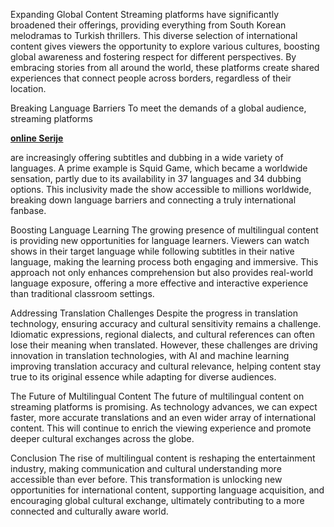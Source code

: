 Expanding Global Content
Streaming platforms have significantly broadened their offerings, providing everything from South Korean melodramas to Turkish thrillers. This diverse selection of international content gives viewers the opportunity to explore various cultures, boosting global awareness and fostering respect for different perspectives. By embracing stories from all around the world, these platforms create shared experiences that connect people across borders, regardless of their location.

Breaking Language Barriers
To meet the demands of a global audience, streaming platforms <p><strong><a href="https://serije.one/">online Serije</a></strong></p>
 are increasingly offering subtitles and dubbing in a wide variety of languages. A prime example is Squid Game, which became a worldwide sensation, partly due to its availability in 37 languages and 34 dubbing options. This inclusivity made the show accessible to millions worldwide, breaking down language barriers and connecting a truly international fanbase.

Boosting Language Learning
The growing presence of multilingual content is providing new opportunities for language learners. Viewers can watch shows in their target language while following subtitles in their native language, making the learning process both engaging and immersive. This approach not only enhances comprehension but also provides real-world language exposure, offering a more effective and interactive experience than traditional classroom settings.

Addressing Translation Challenges
Despite the progress in translation technology, ensuring accuracy and cultural sensitivity remains a challenge. Idiomatic expressions, regional dialects, and cultural references can often lose their meaning when translated. However, these challenges are driving innovation in translation technologies, with AI and machine learning improving translation accuracy and cultural relevance, helping content stay true to its original essence while adapting for diverse audiences.

The Future of Multilingual Content
The future of multilingual content on streaming platforms is promising. As technology advances, we can expect faster, more accurate translations and an even wider array of international content. This will continue to enrich the viewing experience and promote deeper cultural exchanges across the globe.

Conclusion
The rise of multilingual content is reshaping the entertainment industry, making communication and cultural understanding more accessible than ever before. This transformation is unlocking new opportunities for international content, supporting language acquisition, and encouraging global cultural exchange, ultimately contributing to a more connected and culturally aware world.
